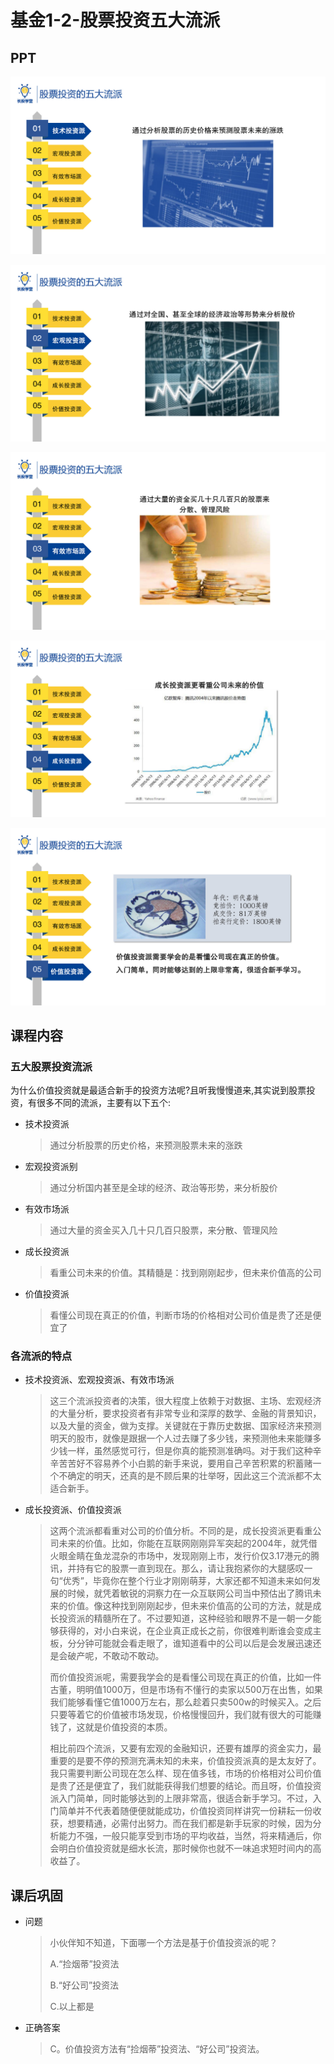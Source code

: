 # 基金1-2-股票投资五大流派

## PPT

![课程ppt](assets/1-2-1.jpeg)

![课程ppt](assets/1-2-2.jpeg)

![课程ppt](assets/1-2-3.jpeg)

![课程ppt](assets/1-2-4.jpeg)

![课程ppt](assets/1-2-5.jpeg)

## 课程内容

### 五大股票投资流派

为什么价值投资就是最适合新手的投资方法呢?且听我慢慢道来,其实说到股票投资，有很多不同的流派，主要有以下五个:

- 技术投资派

  > 通过分析股票的历史价格，来预测股票未来的涨跌
  
- 宏观投资派别

  > 通过分析国内甚至是全球的经济、政治等形势，来分析股价

- 有效市场派

  > 通过大量的资金买入几十只几百只股票，来分散、管理风险

- 成长投资派

  > 看重公司未来的价值。其精髓是：找到刚刚起步，但未来价值高的公司

- 价值投资派

  > 看懂公司现在真正的价值，判断市场的价格相对公司价值是贵了还是便宜了

### 各流派的特点

- 技术投资派、宏观投资派、有效市场派

  > 这三个流派投资者的决策，很大程度上依赖于对数据、主场、宏观经济的大量分析，要求投资者有非常专业和深厚的数学、金融的背景知识，以及大量的资金，做为支撑。关键就在于靠历史数据、国家经济来预测明天的股市，就像是跟据一个人过去赚了多少钱，来预测他未来能赚多少钱一样，虽然感觉可行，但是你真的能预测准确吗。对于我们这种辛辛苦苦好不容易养个小白鹅的新手来说，要用自己辛苦积累的积蓄赌一个不确定的明天，还真的是不顾后果的壮举呀，因此这三个流派都不太适合新手。
  
- 成长投资派、价值投资派

  > 这两个流派都看重对公司的价值分析。不同的是，成长投资派更看重公司未来的价值。比如，你能在互联网刚刚异军突起的2004年，就凭借火眼金睛在鱼龙混杂的市场中，发现刚刚上市，发行价仅3.17港元的腾讯，并持有它的股票一直到现在。那么，请让我抱紧你的大腿感叹一句“优秀”，毕竟你在整个行业才刚刚萌芽，大家还都不知道未来如何发展的时候，就凭着敏锐的洞察力在一众互联网公司当中预估出了腾讯未来的价值。像这种找到刚刚起步，但未来价值高的公司的方法，就是成长投资派的精髓所在了。不过要知道，这种经验和眼界不是一朝一夕能够获得的，对小白来说，在企业真正成长之前，你很难判断谁会变成主板，分分钟可能就会看走眼了，谁知道看中的公司以后是会发展迅速还是会破产呢，不敢动不敢动。
  >
  > 而价值投资派呢，需要我学会的是看懂公司现在真正的价值，比如一件古董，明明值1000万，但是市场有不懂行的卖家以500万在出售，如果我们能够看懂它值1000万左右，那么趁着只卖500w的时候买入。之后只要等着它的价值被市场发现，价格慢慢回升，我们就有很大的可能赚钱了，这就是价值投资的本质。
  >
  > 相比前四个流派，又要有宏观的金融知识，还要有雄厚的资金实力，最重要的是要不停的预测充满未知的未来，价值投资派真的是太友好了。我只需要判断公司现在怎么样、现在值多钱，市场的价格相对公司价值是贵了还是便宜了，我们就能获得我们想要的结论。而且呀，价值投资派入门简单，同时能够达到的上限非常高，很适合新手学习。不过，入门简单并不代表着随便便就能成功，价值投资同样讲究一份耕耘一份收获，想要精通，必需付出努力。而在我们都是新手玩家的时候，因为分析能力不强，一般只能享受到市场的平均收益，当然，将来精通后，你会明白价值投资就是细水长流，那时候你也就不一味追求短时间内的高收益了。

## 课后巩固

- 问题

  > 小伙伴知不知道，下面哪一个方法是基于价值投资派的呢？
  >
  > A.“捡烟蒂”投资法
  >
  > B.“好公司”投资法
  >
  > C.以上都是

- 正确答案

  > C。价值投资方法有“捡烟蒂”投资法、“好公司”投资法。